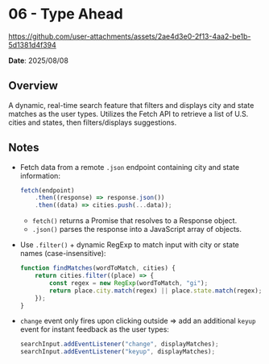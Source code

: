 # 06 - Type Ahead


https://github.com/user-attachments/assets/2ae4d3e0-2f13-4aa2-be1b-5d1381d4f394


**Date**: 2025/08/08

## Overview

A dynamic, real-time search feature that filters and displays city and state matches as the user types. Utilizes the Fetch API to retrieve a list of U.S. cities and states, then filters/displays suggestions.

## Notes

-   Fetch data from a remote `.json` endpoint containing city and state information:

    ```js
    fetch(endpoint)
        .then((response) => response.json())
        .then((data) => cities.push(...data));
    ```

    -   `fetch()` returns a Promise that resolves to a Response object.
    -   `.json()` parses the response into a JavaScript array of objects.

-   Use `.filter()` + dynamic RegExp to match input with city or state names (case-insensitive):

    ```js
    function findMatches(wordToMatch, cities) {
        return cities.filter((place) => {
            const regex = new RegExp(wordToMatch, "gi");
            return place.city.match(regex) || place.state.match(regex);
        });
    }
    ```

-   `change` event only fires upon clicking outside => add an additional `keyup` event for instant feedback as the user types:

    ```js
    searchInput.addEventListener("change", displayMatches);
    searchInput.addEventListener("keyup", displayMatches);
    ```
